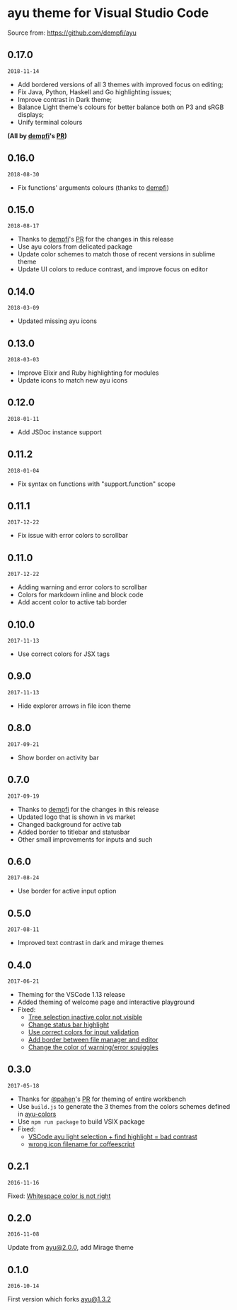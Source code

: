 # ayu theme for Visual Studio Code

Source from: https://github.com/dempfi/ayu

## 0.17.0

`2018-11-14`

- Add bordered versions of all 3 themes with improved focus on editing;
- Fix Java, Python, Haskell and Go highlighting issues;
- Improve contrast in Dark theme;
- Balance Light theme's colours for better balance both on P3 and sRGB displays;
- Unify terminal colours

**(All by [dempfi](https://github.com/dempfi)'s [PR](https://github.com/teabyii/vscode-ayu/pull/70))**

## 0.16.0

`2018-08-30`
- Fix functions' arguments colours (thanks to [dempfi](https://github.com/dempfi))

## 0.15.0

`2018-08-17`
- Thanks to [dempfi](https://github.com/dempfi)'s [PR](https://github.com/teabyii/vscode-ayu/pull/60) for the changes in this release
- Use ayu colors from delicated package
- Update color schemes to match those of recent versions in sublime theme
- Update UI colors to reduce contrast, and improve focus on editor

## 0.14.0

`2018-03-09`
- Updated missing ayu icons

## 0.13.0

`2018-03-03`
- Improve Elixir and Ruby highlighting for modules
- Update icons to match new ayu icons

## 0.12.0

`2018-01-11`
- Add JSDoc instance support

## 0.11.2

`2018-01-04`
- Fix syntax on functions with "support.function" scope

## 0.11.1

`2017-12-22`
- Fix issue with error colors to scrollbar

## 0.11.0

`2017-12-22`
- Adding warning and error colors to scrollbar
- Colors for markdown inline and block code
- Add accent color to active tab border

## 0.10.0

`2017-11-13`
- Use correct colors for JSX tags

## 0.9.0

`2017-11-13`
- Hide explorer arrows in file icon theme

## 0.8.0

`2017-09-21`
- Show border on activity bar

## 0.7.0

`2017-09-19`
- Thanks to [dempfi](https://github.com/dempfi) for the changes in this release
- Updated logo that is shown in vs market
- Changed background for active tab
- Added border to titlebar and statusbar
- Other small improvements for inputs and such

## 0.6.0

`2017-08-24`

-  Use border for active input option

## 0.5.0

`2017-08-11`

- Improved text contrast in dark and mirage themes

## 0.4.0

`2017-06-21`

- Theming for the VSCode 1.13 release
- Added theming of welcome page and interactive playground
- Fixed:
    - [Tree selection inactive color not visible](https://github.com/teabyii/vscode-ayu/issues/12)
    - [Change status bar highlight](https://github.com/teabyii/vscode-ayu/issues/13)
    - [Use correct colors for input validation](https://github.com/teabyii/vscode-ayu/issues/14)
    - [Add border between file manager and editor](https://github.com/teabyii/vscode-ayu/issues/15)
    - [Change the color of warning/error squiggles](https://github.com/teabyii/vscode-ayu/issues/16)

## 0.3.0

`2017-05-18`

- Thanks for [@pahen](https://github.com/pahen)'s [PR](https://github.com/teabyii/vscode-ayu/pull/8) for theming of entire workbench
- Use `build.js` to generate the 3 themes from the colors schemes defined in [ayu-colors](https://github.com/ayu-theme/ayu-colors)
- Use `npm run package` to build VSIX package
- Fixed:
    - [VSCode ayu light selection + find highlight = bad contrast](https://github.com/teabyii/vscode-ayu/issues/3)
    - [wrong icon filename for coffeescript](https://github.com/teabyii/vscode-ayu/issues/6)

## 0.2.1

`2016-11-16`

Fixed: [Whitespace color is not right](https://github.com/jsenjoy/vscode-ayu/issues/2)

## 0.2.0

`2016-11-08`

Update from ayu@2.0.0, add Mirage theme

## 0.1.0

`2016-10-14`

First version which forks ayu@1.3.2